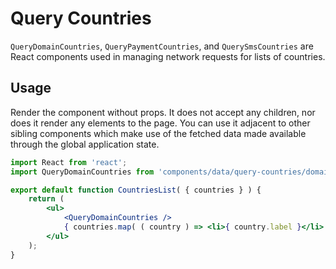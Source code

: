 Query Countries
===============

`QueryDomainCountries`, `QueryPaymentCountries`, and `QuerySmsCountries` are React components used in managing network requests for lists of countries.

## Usage

Render the component without props. It does not accept any children, nor does it render any elements to the page. You can use it adjacent to other sibling components which make use of the fetched data made available through the global application state.

```jsx
import React from 'react';
import QueryDomainCountries from 'components/data/query-countries/domains';

export default function CountriesList( { countries } ) {
	return (
		<ul>
			<QueryDomainCountries />
			{ countries.map( ( country ) => <li>{ country.label }</li> ) }
		</ul>
	);
}
```
